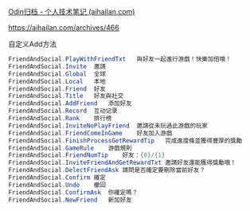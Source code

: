 [Odin归档 - 个人技术笔记 (aihailan.com)](https://aihailan.com/archives/category/odin)







https://aihailan.com/archives/466







自定义Add方法

```cs
FriendAndSocial.PlayWithFriendTxt	與好友一起進行游戲！快樂加倍哦！
FriendAndSocial.Invite	邀請
FriendAndSocial.Global	全球
FriendAndSocial.Local	本地
FriendAndSocial.Friend	好友
FriendAndSocial.Title	好友與社交
FriendAndSocial.AddFriend	添加好友
FriendAndSocial.Record	互动记录
FriendAndSocial.Rank	排行榜
FriendAndSocial.InviteNoPlayFriend	邀請從未玩過此游戲的玩家
FriendAndSocial.FriendComeInGame	好友加入游戲
FriendAndSocial.FinishProcessGetRewardTip	完成進度條並獲得豐厚的獎勵
FriendAndSocial.GameRule	游戲規則
FriendAndSocial.FriendNumTip	好友：{0}/{1}
FriendAndSocial.InviteFriendAndGetRewardTxt	邀請好友還能獲得獎勵哦！
FriendAndSocial.DelectFriendAsk	請問是否確定要刪除當前好友？
FriendAndSocial.Confirm	確定
FriendAndSocial.Undo	撤回
FriendAndSocial.ConfirmAsk	你確定嗎？
FriendAndSocial.NewFriend	新加好友

```





